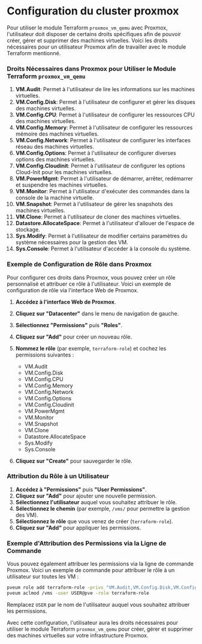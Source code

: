 # Configuration du cluster proxmox

Pour utiliser le module Terraform `proxmox_vm_qemu` avec Proxmox, l'utilisateur doit disposer de certains droits spécifiques afin de pouvoir créer, gérer et supprimer des machines virtuelles. Voici les droits nécessaires pour un utilisateur Proxmox afin de travailler avec le module Terraform mentionné.

### Droits Nécessaires dans Proxmox pour Utiliser le Module Terraform `proxmox_vm_qemu`

1. **VM.Audit**: Permet à l'utilisateur de lire les informations sur les machines virtuelles.
2. **VM.Config.Disk**: Permet à l'utilisateur de configurer et gérer les disques des machines virtuelles.
3. **VM.Config.CPU**: Permet à l'utilisateur de configurer les ressources CPU des machines virtuelles.
4. **VM.Config.Memory**: Permet à l'utilisateur de configurer les ressources mémoire des machines virtuelles.
5. **VM.Config.Network**: Permet à l'utilisateur de configurer les interfaces réseau des machines virtuelles.
6. **VM.Config.Options**: Permet à l'utilisateur de configurer diverses options des machines virtuelles.
7. **VM.Config.Cloudinit**: Permet à l'utilisateur de configurer les options Cloud-Init pour les machines virtuelles.
8. **VM.PowerMgmt**: Permet à l'utilisateur de démarrer, arrêter, redémarrer et suspendre les machines virtuelles.
9. **VM.Monitor**: Permet à l'utilisateur d'exécuter des commandes dans la console de la machine virtuelle.
10. **VM.Snapshot**: Permet à l'utilisateur de gérer les snapshots des machines virtuelles.
11. **VM.Clone**: Permet à l'utilisateur de cloner des machines virtuelles.
12. **Datastore.AllocateSpace**: Permet à l'utilisateur d'allouer de l'espace de stockage.
13. **Sys.Modify**: Permet à l'utilisateur de modifier certains paramètres du système nécessaires pour la gestion des VM.
14. **Sys.Console**: Permet à l'utilisateur d'accéder à la console du système.

### Exemple de Configuration de Rôle dans Proxmox

Pour configurer ces droits dans Proxmox, vous pouvez créer un rôle personnalisé et attribuer ce rôle à l'utilisateur. Voici un exemple de configuration de rôle via l'interface Web de Proxmox.

1. **Accédez à l'interface Web de Proxmox**.
2. **Cliquez sur "Datacenter"** dans le menu de navigation de gauche.
3. **Sélectionnez "Permissions"** puis **"Roles"**.
4. **Cliquez sur "Add"** pour créer un nouveau rôle.
5. **Nommez le rôle** (par exemple, `terraform-role`) et cochez les permissions suivantes :
   - VM.Audit
   - VM.Config.Disk
   - VM.Config.CPU
   - VM.Config.Memory
   - VM.Config.Network
   - VM.Config.Options
   - VM.Config.Cloudinit
   - VM.PowerMgmt
   - VM.Monitor
   - VM.Snapshot
   - VM.Clone
   - Datastore.AllocateSpace
   - Sys.Modify
   - Sys.Console

6. **Cliquez sur "Create"** pour sauvegarder le rôle.

### Attribution du Rôle à un Utilisateur

1. **Accédez à "Permissions"** puis **"User Permissions"**.
2. **Cliquez sur "Add"** pour ajouter une nouvelle permission.
3. **Sélectionnez l'utilisateur** auquel vous souhaitez attribuer le rôle.
4. **Sélectionnez le chemin** (par exemple, `/vms/` pour permettre la gestion des VM).
5. **Sélectionnez le rôle** que vous venez de créer (`terraform-role`).
6. **Cliquez sur "Add"** pour appliquer les permissions.

### Exemple d'Attribution des Permissions via la Ligne de Commande

Vous pouvez également attribuer les permissions via la ligne de commande Proxmox. Voici un exemple de commande pour attribuer le rôle à un utilisateur sur toutes les VM :

```sh
pveum role add terraform-role -privs "VM.Audit,VM.Config.Disk,VM.Config.CPU,VM.Config.Memory,VM.Config.Network,VM.Config.Options,VM.Config.Cloudinit,VM.PowerMgmt,VM.Monitor,VM.Snapshot,VM.Clone,Datastore.AllocateSpace,Sys.Modify,Sys.Console"
pveum aclmod /vms -user USER@pve -role terraform-role
```

Remplacez `USER` par le nom de l'utilisateur auquel vous souhaitez attribuer les permissions.

Avec cette configuration, l'utilisateur aura les droits nécessaires pour utiliser le module Terraform `proxmox_vm_qemu` pour créer, gérer et supprimer des machines virtuelles sur votre infrastructure Proxmox.
